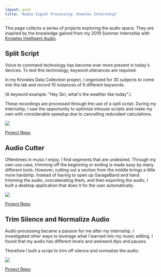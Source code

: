 ```yaml
---
layout: post
title: "Audio Signal Processing: Knowles Internship"
---
```


This page collects a series of projects exploring the audio space. They are inspired by the knowledge gained from my 2019 Summer Internship with [Knowles Intelligent Audio](https://www.knowles.com/).


## Split Script

Voice to command technology has become ever more present in today's devices. To test this technology, keyword utterances are required.

In my Knowles Data Collection project, I organized for 30 subjects to come into the lab and record 10 instances of 9 different keywords.

(A keyword example: "Hey Siri, what's the weather like today".)

These recordings are processed through the use of a split script. During my internship, I saw the opportunity to optimize inhouse scripts and make my own with considerable speedup due to cancelling redundant calculations.

<img src="{{ site.url }}/assets/Files/AudioSignal/SplitScript.jpg"/>

[Project Repo](https://github.com/athom031/InternAudioScripts/tree/master/SplitScript)

## Audio Cutter

Oftentimes in music I enjoy, I find segments that are undesired. Through my own use case, trimming off the beginning or ending is made easy by many different tools. However, cutting out a section from the middle brings a little more hardship. Instead of having to open up GarageBand and hand trimming the audio, concatenating them, and then exporting the audio, I built a desktop application that does it for the user automatically.

<img src="{{ site.url }}/assets/Files/AudioSignal/AudioCutter.png"/>

[Project Repo](https://github.com/athom031/InternAudioScripts/tree/master/AudioCutter)

## Trim Silence and Normalize Audio

Audio processing became a passion for me after my internship. I investigated other ways to leverage what I learned into my music editing. I found that my audio has different levels and awkward dips and pauses.

Therefore I built a script to trim off silence and normalize the audio.

<img src="{{ site.url }}/assets/Files/AudioSignal/TrimSilence.png"/>

[Project Repo](https://github.com/athom031/InternAudioScripts/tree/master/TrimSilence)

